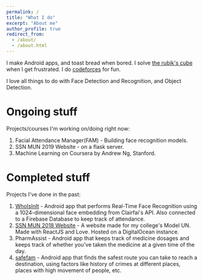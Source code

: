 ```yaml
---
permalink: /
title: "What I do"
excerpt: "About me"
author_profile: true
redirect_from: 
  - /about/
  - /about.html
---
```


I make Android apps, and toast bread when bored.
I solve [the rubik's cube](https://www.worldcubeassociation.org/persons/2015SRIN10) when I get frustrated.
I do [codeforces](https://codeforces.com/profile/srinath2309) for fun.

I love all things to do with Face Detection and Recognition, and Object Detection.

Ongoing stuff
======
Projects/courses I'm working on/doing right now:

1. Facial Attendance Manager(FAM) - Building face recognition models.
1. SSN MUN 2019 Website - on a flask server.
1. Machine Learning on Coursera by Andrew Ng, Stanford.

Completed stuff
======
Projects I've done in the past:

1. [WhoIsInIt](https://github.com/srinathvrao/WhoIsInIt) - Android app that performs Real-Time Face Recognition using a 1024-dimensional face embedding from Clairfai's API. Also connected to a Firebase Database to keep track of attendance.
1. [SSN MUN 2018 Website](https://github.com/srinathvrao/SSN-MUN-2018) - A website made for my college's Model UN. Made with ReactJS and Love. Hosted on a DigitalOcean instance.
1. PharmAssist - Android app that keeps track of medicine dosages and keeps track of whether you've taken the medicine at a given time of the day.
1. [safefam](https://github.com/srinathvrao/safefam) - Android app that finds the safest route you can take to reach a destination, using factors like history of crimes at different places, places with high movement of people, etc.